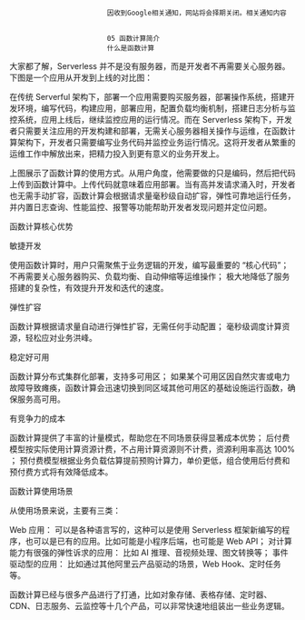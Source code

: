 
                            
                            因收到Google相关通知，网站将会择期关闭。相关通知内容
                            
                            
                            05 函数计算简介
                            什么是函数计算

大家都了解，Serverless 并不是没有服务器，而是开发者不再需要关心服务器。下图是一个应用从开发到上线的对比图：



在传统 Serverful 架构下，部署一个应用需要购买服务器，部署操作系统，搭建开发环境，编写代码，构建应用，部署应用，配置负载均衡机制，搭建日志分析与监控系统，应用上线后，继续监控应用的运行情况。而在 Serverless 架构下，开发者只需要关注应用的开发构建和部署，无需关心服务器相关操作与运维，在函数计算架构下，开发者只需要编写业务代码并监控业务运行情况。这将开发者从繁重的运维工作中解放出来，把精力投入到更有意义的业务开发上。



上图展示了函数计算的使用方式。从用户角度，他需要做的只是编码，然后把代码上传到函数计算中。上传代码就意味着应用部署。当有高并发请求涌入时，开发者也无需手动扩容，函数计算会根据请求量毫秒级自动扩容，弹性可靠地运行任务，并内置日志查询、性能监控、报警等功能帮助开发者发现问题并定位问题。

函数计算核心优势



敏捷开发


使用函数计算时，用户只需聚焦于业务逻辑的开发，编写最重要的 “核心代码”；
不再需要关心服务器购买、负载均衡、自动伸缩等运维操作；
极大地降低了服务搭建的复杂性，有效提升开发和迭代的速度。


弹性扩容


函数计算根据请求量自动进行弹性扩容，无需任何手动配置；
毫秒级调度计算资源，轻松应对业务洪峰。


稳定好可用


函数计算分布式集群化部署，支持多可用区；
如果某个可用区因自然灾害或电力故障导致瘫痪，函数计算会迅速切换到同区域其他可用区的基础设施运行函数，确保服务高可用。


有竞争力的成本


函数计算提供了丰富的计量模式，帮助您在不同场景获得显著成本优势；
后付费模型按实际使用计算资源计费，不占用计算资源则不计费，资源利用率高达 100% ；
预付费模型根据业务负载估算提前预购计算力，单价更低，组合使用后付费和预付费方式将有效降低成本。


函数计算使用场景



从使用场景来说，主要有三类：


Web 应用： 可以是各种语言写的，这种可以是使用 Serverless 框架新编写的程序，也可以是已有的应用。比如可能是小程序后端，也可能是 Web API；
对计算能力有很强的弹性诉求的应用： 比如 AI 推理、音视频处理、图文转换等；
事件驱动型的应用： 比如通过其他阿里云产品驱动的场景，Web Hook、定时任务等。


函数计算已经与很多产品进行了打通，比如对象存储、表格存储、定时器、CDN、日志服务、云监控等十几个产品，可以非常快速地组装出一些业务逻辑。

                        
                        
                            